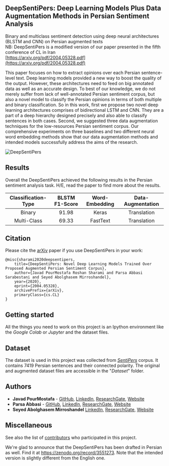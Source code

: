 ## DeepSentiPers: Deep Learning Models Plus Data Augmentation Methods in Persian Sentiment Analysis
Binary and multiclass sentiment detection using deep neural architectures (BLSTM and CNN) on Persian augmented texts
<br>
NB: DeepSentiPers is a modified version of our paper presented in the fifth conference of CL in Iran
<br>
[https://arxiv.org/pdf/2004.05328.pdf](https://arxiv.org/pdf/2004.05328.pdf)

This paper focuses on how to extract opinions over each Persian sentence-level text. Deep learning models provided a new way to boost the quality of the output. However, these architectures need to feed on big annotated data as well as an accurate design. To best of our knowledge, we do not merely suffer from lack of well-annotated Persian sentiment corpus, but also a novel model to classify the Persian opinions in terms of both multiple and binary classification. So in this work, first we propose two novel deep learning architectures comprises of bidirectional LSTM and CNN. They are a part of a deep hierarchy designed precisely and also able to classify sentences in both cases. Second, we suggested three data augmentation techniques for the low-resources Persian sentiment corpus. Our comprehensive experiments on three baselines and two different neural word embedding methods show that our data augmentation methods and intended models successfully address the aims of the research.

![DeepSentiPers](https://javad.pourmostafa.com/assets/images/DeepSentiPers.png)

## Results
Overall the DeepSentiPers achieved the following results in the Persian sentiment analysis task. H/E, read the paper to find more about the results.

| Classification-Type | BLSTM F1-Score | Word-Embedding | Data-Augmentation |
|:-------------------:|:--------------:|:--------------:|:-----------------:|
|        Binary       |      91.98     |      Keras     |   Translation     |
|     Multi-Class     |      69.33     |    FastText    |   Translation     |

## Citation
Please cite the [arXiv](https://arxiv.org/pdf/2004.05328.pdf) paper if you use DeepSentiPers in your work:
```
@misc{sharami2020deepsentipers,
    title={DeepSentiPers: Novel Deep Learning Models Trained Over Proposed Augmented Persian Sentiment Corpus},
    author={Javad PourMostafa Roshan Sharami and Parsa Abbasi Sarabestani and Seyed Abolghasem Mirroshandel},
    year={2020},
    eprint={2004.05328},
    archivePrefix={arXiv},
    primaryClass={cs.CL}
}
```

## Getting started

All the things you need to work on this project is an Ipython environment like the *Google Colab* or *Jupyter* and the dataset files.

## Dataset

The dataset is used in this project was collected from *[SentiPers](https://arxiv.org/abs/1801.07737)* corpus. It contains 7419 Persian sentences and their connected polarity.
The original and augmented dataset files are accessible in the "*Dataset*" folder.

## Authors

- **Javad PourMostafa** - [GitHub](https://github.com/JoyeBright), [LinkedIn](https://www.linkedin.com/in/javadpourmostafa), [ResearchGate](https://www.researchgate.net/profile/Javad_Pourmostafa_Roshan_Sharami), [Website](https://javad.pourmostafa.com)
- **Parsa Abbasi** - [GitHub](https://github.com/parsa-abbasi), [LinkedIn](https://www.linkedin.com/in/parsa-abbasi/), [ResearchGate](https://www.researchgate.net/profile/Parsa_Abbasi_Sarabestani), [Website](http://parsa-abbasi.ir)
- **Seyed Abolghasem Mirroshandel** [LinkedIn](https://ir.linkedin.com/in/seyed-abolghasem-mirroshandel-1a3a5950), [ResearchGate](https://www.researchgate.net/profile/Seyedabolghasem_Mirroshandel), [Website](https://nlp.guilan.ac.ir/mirroshandel)

## Miscellaneous

See also the list of [contributors](https://github.com/parsa-abbasi/Sentiment-Analysis/contributors) who participated in this project.

We're glad to announce that the DeepSentiPers has been drafted in Persian as well. Find it at https://zenodo.org/record/3551273. Note that the intended version is slightly different from the English one. 
